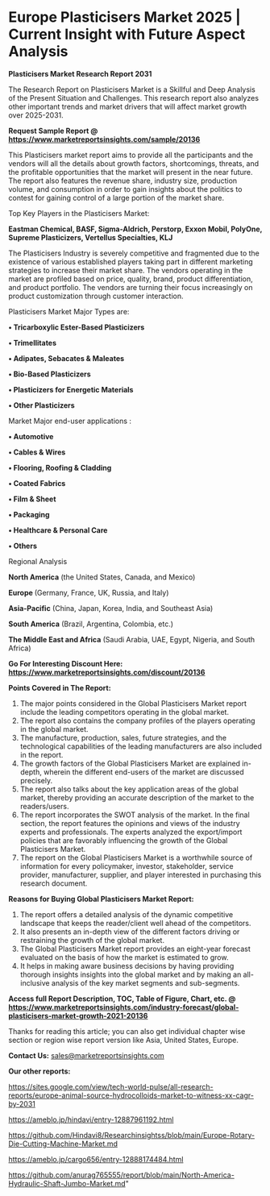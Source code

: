 # Europe Plasticisers Market 2025 | Current Insight with Future Aspect Analysis

<strong>Plasticisers Market Research Report 2031</strong>

The Research Report on Plasticisers Market is a Skillful and Deep Analysis of the Present Situation and Challenges. This research report also analyzes other important trends and market drivers that will affect market growth over 2025-2031.

<strong>Request Sample Report @ <a href=https://www.marketreportsinsights.com/sample/20136>https://www.marketreportsinsights.com/sample/20136</a></strong>

This Plasticisers market report aims to provide all the participants and the vendors will all the details about growth factors, shortcomings, threats, and the profitable opportunities that the market will present in the near future. The report also features the revenue share, industry size, production volume, and consumption in order to gain insights about the politics to contest for gaining control of a large portion of the market share.

Top Key Players in the Plasticisers Market:

<strong>Eastman Chemical, BASF, Sigma-Aldrich, Perstorp, Exxon Mobil, PolyOne, Supreme Plasticizers, Vertellus Specialties, KLJ</strong>

The Plasticisers Industry is severely competitive and fragmented due to the existence of various established players taking part in different marketing strategies to increase their market share. The vendors operating in the market are profiled based on price, quality, brand, product differentiation, and product portfolio. The vendors are turning their focus increasingly on product customization through customer interaction.

Plasticisers Market Major Types are:

<strong>• Tricarboxylic Ester-Based Plasticizers

• Trimellitates

• Adipates, Sebacates & Maleates

• Bio-Based Plasticizers

• Plasticizers for Energetic Materials

• Other Plasticizers</strong>

Market Major end-user applications :

<strong>• Automotive

• Cables & Wires

• Flooring, Roofing & Cladding

• Coated Fabrics

• Film & Sheet

• Packaging

• Healthcare & Personal Care

• Others</strong>

Regional Analysis

</u><strong><b>North America</b></strong> (the United States, Canada, and Mexico)

<strong><b>Europe </b></strong>(Germany, France, UK, Russia, and Italy)

<strong><b>Asia-Pacific</b></strong> (China, Japan, Korea, India, and Southeast Asia)

<strong><b>South America</b></strong> (Brazil, Argentina, Colombia, etc.)

<strong><b>The Middle East and Africa</b></strong> (Saudi Arabia, UAE, Egypt, Nigeria, and South Africa)

<strong>Go For Interesting Discount Here: <a href=https://www.marketreportsinsights.com/discount/20136>https://www.marketreportsinsights.com/discount/20136</a></strong>

<strong>Points Covered in The Report:</strong>
<ol>
  <li>The major points considered in the Global Plasticisers Market report include the leading competitors operating in the global market.</li>
  <li>The report also contains the company profiles of the players operating in the global market.</li>
  <li>The manufacture, production, sales, future strategies, and the technological capabilities of the leading manufacturers are also included in the report.</li>
  <li>The growth factors of the Global Plasticisers Market are explained in-depth, wherein the different end-users of the market are discussed precisely.</li>
  <li>The report also talks about the key application areas of the global market, thereby providing an accurate description of the market to the readers/users.</li>
  <li>The report incorporates the SWOT analysis of the market. In the final section, the report features the opinions and views of the industry experts and professionals. The experts analyzed the export/import policies that are favorably influencing the growth of the Global Plasticisers Market.</li>
  <li>The report on the Global Plasticisers Market is a worthwhile source of information for every policymaker, investor, stakeholder, service provider, manufacturer, supplier, and player interested in purchasing this research document.</li>
</ol>
<strong>Reasons for Buying Global Plasticisers Market Report:</strong>

<ol>
  <li>The report offers a detailed analysis of the dynamic competitive landscape that keeps the reader/client well ahead of the competitors.</li>
  <li>It also presents an in-depth view of the different factors driving or restraining the growth of the global market.</li>
  <li>The Global Plasticisers Market report provides an eight-year forecast evaluated on the basis of how the market is estimated to grow.</li>
  <li>It helps in making aware business decisions by having providing thorough insights insights into the global market and by making an all-inclusive analysis of the key market segments and sub-segments.</li>
</ol>
<strong>Access full Report Description, TOC, Table of Figure, Chart, etc. @ <a href=https://www.marketreportsinsights.com/industry-forecast/global-plasticisers-market-growth-2021-20136>https://www.marketreportsinsights.com/industry-forecast/global-plasticisers-market-growth-2021-20136</a></strong>


Thanks for reading this article; you can also get individual chapter wise section or region wise report version like Asia, United States, Europe.

<strong>Contact Us:</strong>
sales@marketreportsinsights.com

<strong>Our other reports:</strong>

<a href=https://sites.google.com/view/tech-world-pulse/all-research-reports/europe-animal-source-hydrocolloids-market-to-witness-xx-cagr-by-2031>https://sites.google.com/view/tech-world-pulse/all-research-reports/europe-animal-source-hydrocolloids-market-to-witness-xx-cagr-by-2031</a>

<a href=https://ameblo.jp/hindavi/entry-12887961192.html>https://ameblo.jp/hindavi/entry-12887961192.html</a>

<a href=https://github.com/Hindavi8/Researchinsightss/blob/main/Europe-Rotary-Die-Cutting-Machine-Market.md>https://github.com/Hindavi8/Researchinsightss/blob/main/Europe-Rotary-Die-Cutting-Machine-Market.md</a>

<a href=https://ameblo.jp/cargo656/entry-12888174484.html>https://ameblo.jp/cargo656/entry-12888174484.html</a>

<a href=https://github.com/anurag765555/report/blob/main/North-America-Hydraulic-Shaft-Jumbo-Market.md>https://github.com/anurag765555/report/blob/main/North-America-Hydraulic-Shaft-Jumbo-Market.md</a>"
